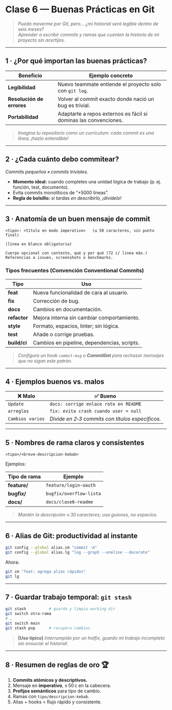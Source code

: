 # Clase 6 — Buenas Prácticas en Git

> *Puedo moverme por Git, pero… ¿mi historial será legible dentro de seis meses?*  
> *Aprender a escribir commits y ramas que cuenten la historia de mi proyecto sin acertijos.*

---

## 1 · ¿Por qué importan las buenas prácticas?

| Beneficio | Ejemplo concreto |
|-----------|------------------|
| **Legibilidad** | Nuevo teammate entiende el proyecto solo con `git log`. |
| **Resolución de errores** | Volver al commit exacto donde nació un bug es trivial. |
| **Portabilidad** | Adaptarte a repos externos es fácil si dominas las convenciones. |

>*Imagina tu repositorio como un currículum: cada commit es una línea; ¡hazlo entendible!*

---

## 2 · ¿Cada cuánto debo commitear?

*Commits pequeños ≠ commits triviales.*

- **Momento ideal:** cuando completes una unidad lógica de trabajo (p. ej. función, test, documento).  
- Evita commits monolíticos de “+5000 líneas”.  
- **Regla de bolsillo:** *si tardas en describirlo, ¡divídelo!*

---

## 3 · Anatomía de un **buen mensaje de commit**

```
<tipo>: <título en modo imperativo>   (≤ 50 caracteres, sin punto final)

(línea en blanco obligatoria)

Cuerpo opcional con contexto, qué y por qué (72 c/ línea máx.)
Referencias a issues, screenshots o benchmarks.
```

### Tipos frecuentes (Convención **Conventional Commits**)

| Tipo | Uso |
|------|-----|
| **feat** | Nueva funcionalidad de cara al usuario. |
| **fix**  | Corrección de bug. |
| **docs** | Cambios en documentación. |
| **refactor** | Mejora interna sin cambiar comportamiento. |
| **style** | Formato, espacios, linter; sin lógica. |
| **test** | Añade o corrige pruebas. |
| **build/ci** | Cambios en pipeline, dependencias, scripts. |

>*Configura un hook `commit-msg` o **Commitlint** para rechazar mensajes que no sigan este patrón.*

---

## 4 · Ejemplos buenos vs. malos

| ❌ Malo | ✅ Bueno |
|--------|---------|
| `Update` | `docs: corrige enlace roto en README` |
| `arreglos` | `fix: evita crash cuando user = null` |
| `Cambios varios` | *Divide en 2‑3 commits con títulos específicos.* |

---

## 5 · Nombres de rama claros y consistentes

```
<tipo>/<breve-descripcion-kebab>
```

Ejemplos:

| Tipo de rama | Ejemplo |
|--------------|---------|
| **feature/** | `feature/login-oauth` |
| **bugfix/**  | `bugfix/overflow-lista` |
| **docs/**    | `docs/clase6-readme` |

>*Mantén la descripción ≤ 30 caracteres; usa guiones, no espacios.*

---

## 6 · Alias de Git: productividad al instante

```bash
git config --global alias.cm "commit -m"
git config --global alias.lg "log --graph --oneline --decorate"
```

Ahora:

```bash
git cm "feat: agrega alias rápidos"
git lg
```

---

## 7 · Guardar trabajo temporal: `git stash`

```bash
git stash          # guarda y limpia working dir
git switch otra-rama
# …
git switch main
git stash pop      # recupera cambios
```

> **[Uso típico]** *Interrumpido por un hotfix, guardo mi trabajo incompleto sin ensuciar el historial.*

---

## 8 · Resumen de reglas de oro 🏆

1. **Commits atómicos y descriptivos.**  
2. Mensaje en **imperativo**, ≤ 50 c en la cabecera.  
3. **Prefijos semánticos** para tipo de cambio.  
4. Ramas con `tipo/descripcion‑kebab`.  
5. Alias + hooks = flujo rápido y consistente.
